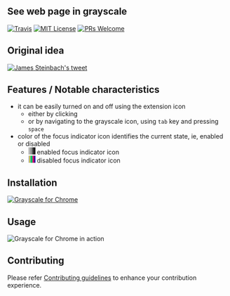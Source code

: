 See web page in grayscale
---

[![Travis](https://img.shields.io/travis/sarbbottam/grayscale.svg?maxAge=2592000&style=flat-square)](https://travis-ci.org/sarbbottam/grayscale)
[![MIT License](https://img.shields.io/npm/l/grayscale.svg?maxAge=2592000&style=flat-square)](http://opensource.org/licenses/MIT)
[![PRs Welcome](https://img.shields.io/badge/PRs-welcome-brightgreen.svg?maxAge=2592000&style=flat-square)](http://makeapullrequest.com)


## Original idea

[![James Steinbach's tweet](http://i.imgur.com/yuNCpFt.png)](https://twitter.com/jdsteinbach/status/767788107408093184)

## Features / Notable characteristics

- it can be easily turned on and off using the extension icon
  - either by clicking
  - or by navigating to the grayscale icon, using `tab` key and pressing `space`
- color of the focus indicator icon identifies the current state, ie, enabled or disabled
  - ![enabled focus indicator icon](src/icons/enabled/16.png) enabled focus indicator icon
  - ![disabled focus indicator icon](src/icons/disabled/16.png) disabled focus indicator icon

## Installation

[![Grayscale for Chrome](http://i.imgur.com/m6gHC4g.png)](https://chrome.google.com/webstore/detail/grayscale/iiakbmonchehgdialopngiaialfocbcb)

## Usage

![Grayscale for Chrome in action](http://i.imgur.com/oilinS8.gif)

## Contributing

Please refer [Contributing guidelines](contributing.md) to enhance your contribution experience.
